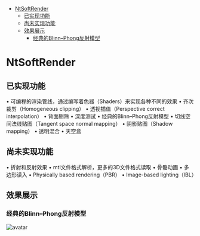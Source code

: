 
<!-- @import "[TOC]" {cmd="toc" depthFrom=1 depthTo=6 orderedList=false} -->

<!-- code_chunk_output -->

- [NtSoftRender](#ntsoftrender)
  - [已实现功能](#已实现功能)
  - [尚未实现功能](#尚未实现功能)
  - [效果展示](#效果展示)
    - [经典的Blinn–Phong反射模型](#经典的blinnphong反射模型)

<!-- /code_chunk_output -->

# NtSoftRender

## 已实现功能

• 可编程的渲染管线，通过编写着色器（Shaders）来实现各种不同的效果
• 齐次裁剪（Homogeneous clipping）
• 透视插值（Perspective correct interpolation）
• 背面剔除
• 深度测试
• 经典的Blinn–Phong反射模型
• 切线空间法线贴图（Tangent space normal mapping）
• 阴影贴图（Shadow mapping）
• 透明混合
• 天空盒

## 尚未实现功能

• 折射和反射效果
• mtl文件格式解析，更多的3D文件格式读取
• 骨骼动画
• 多边形读入
• Physically based rendering（PBR）
• Image-based lighting（IBL）

## 效果展示

### 经典的Blinn–Phong反射模型

![avatar](\NtRender\show\BP_diablo2.PNG)
